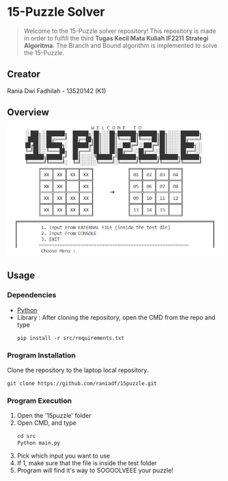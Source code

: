 # 15-Puzzle Solver
> Welcome to the 15-Puzzle solver repository!
This repository is made in order to fulfill the third **Tugas Kecil Mata Kuliah IF2211 Strategi Algoritma**. The Branch and Bound algorithm is implemented to solve the 15-Puzzle.

## Creator
Rania Dwi Fadhilah - 13520142 (K1)

## Overview
![Ss](test/overview.png)

## Usage

### Dependencies
- [Python](https://www.python.org/downloads/)
- Library : After cloning the repository, open the CMD from the repo and type 
  ```
  pip install -r src/requirements.txt
  ```

### Program Installation
Clone the repository to the laptop local repository.
```
git clone https://github.com/raniadf/15puzzle.git
```

### Program Execution
1. Open the '15puzzle' folder
2. Open CMD, and type
   ```
   cd src
   Python main.py
   ```
3. Pick which input you want to use
4. If 1, make sure that the file is inside the test folder
5. Program will find it's way to SOOOOLVEEE your puzzle!
